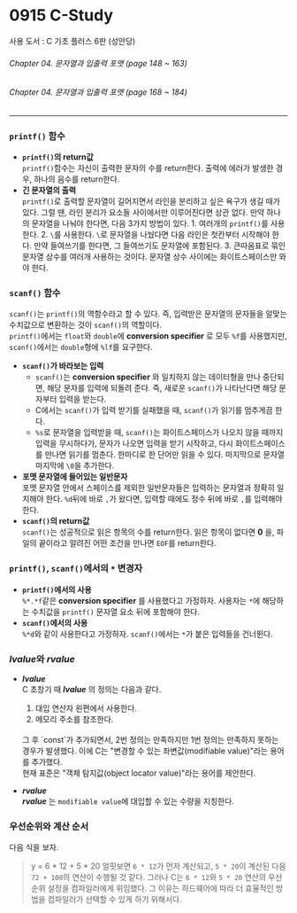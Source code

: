 # 0915 C-Study
사용 도서 : C 기초 플러스 6판 (성안당)

###### Chapter 04. 문자열과 입출력 포맷 (page 148 ~ 163)
###### Chapter 04. 문자열과 입출력 포맷 (page 168 ~ 184)
<hr>

### `printf()` 함수
* __`printf()`의 return값__<br>
    `printf()`함수는 자신이 출력한 문자의 수를 return한다. 출력에 에러가 발생한 경우, 하나의 음수를 return한다.
* __긴 문자열의 출력__<br>
    `printf()`로 출력할 문자열이 길어지면서 라인을 분리하고 싶은 욕구가 생길 때가 있다. 그럴 땐, 라인 분리가 요소들 사이에서만 이루어진다면 상관 없다. 만약 하나의 문자열을 나눠야 한다면, 다음 3가지 방법이 있다.
        1. 여러개의 `printf()`를 사용한다.
        2. `\`를 사용한다. `\`로 문자열을 나눴다면 다음 라인은 첫칸부터 시작해야 한다. 만약 들여쓰기를 한다면, 그 들여쓰기도 문자열에 포함된다.
        3. 큰따옴표로 묶인 문자열 상수를 여러개 사용하는 것이다. 문자열 상수 사이에는 화이트스페이스만 와야 한다.
    

### `scanf()` 함수
`scanf()`는 `printf()`의 역함수라고 할 수 있다. 즉, 입력받은 문자열의 문자들을 알맞는 수치값으로 변환하는 것이 `scanf()`의 역할이다. <br>
`printf()`에서는 `float`와 `double`에 __conversion specifier__ 로 모두 `%f`를 사용했지만, `scanf()`에서는 `double`형에 `%lf`를 요구한다.
* __`scanf()`가 바라보는 입력__<br>
    - `scanf()`는 __conversion specifier__ 와 일치하지 않는 데이터형을 만나 중단되면, 해당 문자를 입력에 되돌려 준다. 즉, 새로운 `scanf()`가 나타난다면 해당 문자부터 입력을 받는다. 
    - C에서는 `scanf()`가 입력 받기를 실패했을 때, `scanf()`가 읽기를 멈추게끔 한다. 
    - `%s`로 문자열을 입력받을 때, `scanf()`는 화이트스페이스가 나오지 않을 때까지 입력을 무시하다가, 문자가 나오면 입력을 받기 시작하고, 다시 화이트스페이스를 만나면 읽기를 멈춘다. 한마디로 한 단어만 읽을 수 있다. 마지막으로 문자열 마지막에 `\0`을 추가한다.
* __포맷 문자열에 들어있는 일반문자__<br>
    포맷 문자열 안에서 스페이스를 제외한 일반문자들은 입력하는 문자열과 정확히 일치해야 한다. `%d`뒤에 바로 `,`가 왔다면, 입력할 때에도 정수 뒤에 바로 `,`를 입력해야 한다. 
* __`scanf()`의 return값__<br>
    `scanf()`는 성공적으로 읽은 항목의 수를 return한다. 읽은 항목이 없다면 __0__ 을, 파일의 끝이라고 알려진 어떤 조건을 만나면 `EOF`를 return한다.

### `printf()`, `scanf()`에서의 `*` 변경자
* __`printf()`에서의 사용__<br>
    `%*.*f`같은 __conversion specifier__ 를 사용했다고 가정하자. 사용자는 `*`에 해당하는 수치값을 `printf()` 문자열 요소 뒤에 포함해야 한다.
* __`scanf()`에서의 사용__<br>
    `%*d`와 같이 사용한다고 가정하자. `scanf()`에서는 `*`가 붙은 입력들을 건너뛴다.

### *lvalue*와 *rvalue*
* __*lvalue*__<br>
    C 초창기 때 __*lvalue*__ 의 정의는 다음과 같다. 
    1. 대입 연산자 왼편에서 사용한다.
    2. 메모리 주소를 참조한다.
    <br>
    그 후 `const`가 추가되면서, 2번 정의는 만족하지만 1번 정의는 만족하지 못하는 경우가 발생했다. 이에 C는 "변경할 수 있는 좌변값(modifiable value)"라는 용어를 추가했다.
    <br>
    현재 표준은 "객체 탐지값(object locator value)"라는 용어를 제안한다. 

* __*rvalue*__<br>
    __*rvalue*__ 는 `modifiable value`에 대입할 수 있는 수량을 지칭한다. 

### 우선순위와 계산 순서
다음 식을 보자.
> y = 6 * 12 + 5 * 20
얼핏보면 `6 * 12`가 먼저 계산되고, `5 * 20`이 계산된 다음 `72 + 100`의 연산이 수행될 것 같다. 그러나 C는 `6 * 12`와 `5 * 20` 연산의 우선순위 설정을 컴파일러에게 위임했다. 그 이유는 하드웨어에 따라 더 효율적인 방법을 컴파일러가 선택할 수 있게 하기 위해서다. 
